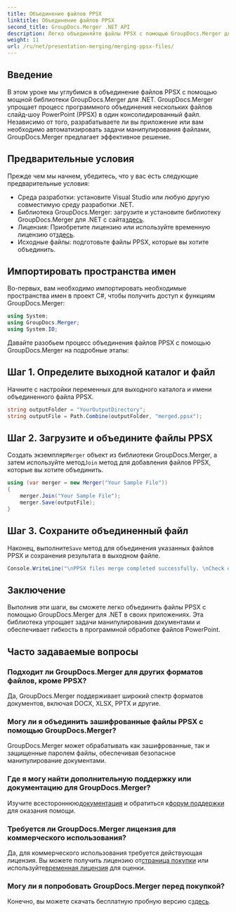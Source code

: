 ```yaml
---
title: Объединение файлов PPSX
linktitle: Объединение файлов PPSX
second_title: GroupDocs.Merger .NET API
description: Легко объединяйте файлы PPSX с помощью GroupDocs.Merger для .NET. Следуйте нашему пошаговому руководству, чтобы автоматизировать задачи по объединению файлов! Улучшите рабочий процесс управления документами.
weight: 11
url: /ru/net/presentation-merging/merging-ppsx-files/
---
```

## Введение
В этом уроке мы углубимся в объединение файлов PPSX с помощью мощной библиотеки GroupDocs.Merger для .NET. GroupDocs.Merger упрощает процесс программного объединения нескольких файлов слайд-шоу PowerPoint (PPSX) в один консолидированный файл. Независимо от того, разрабатываете ли вы приложение или вам необходимо автоматизировать задачи манипулирования файлами, GroupDocs.Merger предлагает эффективное решение.
## Предварительные условия
Прежде чем мы начнем, убедитесь, что у вас есть следующие предварительные условия:
- Среда разработки: установите Visual Studio или любую другую совместимую среду разработки .NET.
-  Библиотека GroupDocs.Merger: загрузите и установите библиотеку GroupDocs.Merger для .NET с сайта[здесь](https://releases.groupdocs.com/merger/net/).
-  Лицензия: Приобретите лицензию или используйте временную лицензию от[здесь](https://purchase.groupdocs.com/temporary-license/).
- Исходные файлы: подготовьте файлы PPSX, которые вы хотите объединить.

## Импортировать пространства имен
Во-первых, вам необходимо импортировать необходимые пространства имен в проект C#, чтобы получить доступ к функциям GroupDocs.Merger:
```csharp
using System; 
using GroupDocs.Merger;
using System.IO;
```

Давайте разобьем процесс объединения файлов PPSX с помощью GroupDocs.Merger на подробные этапы:
## Шаг 1. Определите выходной каталог и файл
Начните с настройки переменных для выходного каталога и имени объединенного файла PPSX.
```csharp
string outputFolder = "YourOutputDirectory";
string outputFile = Path.Combine(outputFolder, "merged.ppsx");
```
## Шаг 2. Загрузите и объедините файлы PPSX
 Создать экземпляр`Merger` объект из библиотеки GroupDocs.Merger, а затем используйте метод`Join` метод для добавления файлов PPSX, которые вы хотите объединить.
```csharp
using (var merger = new Merger("Your Sample File"))
{
    merger.Join("Your Sample File");
    merger.Save(outputFile);
}
```
## Шаг 3. Сохраните объединенный файл
 Наконец, выполните`Save` метод для объединения указанных файлов PPSX и сохранения результата в выходном файле.
```csharp
Console.WriteLine("\nPPSX files merge completed successfully. \nCheck output in {0}", outputFolder);
```

## Заключение
Выполнив эти шаги, вы сможете легко объединить файлы PPSX с помощью GroupDocs.Merger для .NET в своих приложениях. Эта библиотека упрощает задачи манипулирования документами и обеспечивает гибкость в программной обработке файлов PowerPoint.

## Часто задаваемые вопросы
### Подходит ли GroupDocs.Merger для других форматов файлов, кроме PPSX?
Да, GroupDocs.Merger поддерживает широкий спектр форматов документов, включая DOCX, XLSX, PPTX и другие.
### Могу ли я объединить зашифрованные файлы PPSX с помощью GroupDocs.Merger?
GroupDocs.Merger может обрабатывать как зашифрованные, так и защищенные паролем файлы, обеспечивая безопасное манипулирование документами.
### Где я могу найти дополнительную поддержку или документацию для GroupDocs.Merger?
 Изучите всестороннюю[документация](https://tutorials.groupdocs.com/merger/net/) и обратиться к[форум поддержки](https://forum.groupdocs.com/c/merger/32) для оказания помощи.
### Требуется ли GroupDocs.Merger лицензия для коммерческого использования?
 Да, для коммерческого использования требуется действующая лицензия. Вы можете получить лицензию от[страница покупки](https://purchase.groupdocs.com/buy) или используйте[временная лицензия](https://purchase.groupdocs.com/temporary-license/) для оценки.
### Могу ли я попробовать GroupDocs.Merger перед покупкой?
 Конечно, вы можете скачать бесплатную пробную версию с[здесь](https://releases.groupdocs.com/).